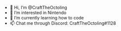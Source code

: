 - 👋 Hi, I’m @CraftTheOctoling
- 👀 I’m interested in Nintendo
- 🌱 I’m currently learning how to code
- 📫 Chat me through Discord: CraftTheOctoling#1128

<!---
CraftTheOctoling/CraftTheOctoling is a ✨ special ✨ repository because its `README.md` (this file) appears on your GitHub profile.
You can click the Preview link to take a look at your changes.
--->
